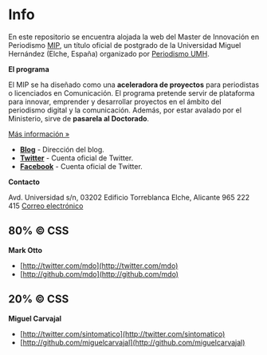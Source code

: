 Info
=====

En este repositorio se encuentra alojada la web del Master de Innovación en Periodismo [MIP](http://mip.umh.es), un título oficial de postgrado de la Universidad Miguel Hernández (Elche, España) organizado por [Periodismo UMH](http://periodismo.umh/).

**El programa**
	
El MIP se ha diseñado como una **aceleradora de proyectos** para periodistas o licenciados en Comunicación. El programa pretende servir de plataforma para innovar, emprender y desarrollar proyectos en el ámbito del periodismo digital y la comunicación. Además, por estar avalado por el Ministerio, sirve de **pasarela al Doctorado**.

[Más información »](http://bit.ly/XkRLxD)

* **[Blog](http://mip.umh.es/blog)** - Dirección del blog.
* **[Twitter](http://twitter.com/mipumh)** - Cuenta oficial de Twitter.
* **[Facebook](http://www.facebook.com/mipumh)** - Cuenta oficial de Twitter.

**Contacto**

Avd. Universidad s/n, 03202
Edificio Torreblanca
Elche, Alicante
965 222 415
[Correo electrónico](mailto:mip@umh.es)

## 80% © CSS 

**Mark Otto**

+ [http://twitter.com/mdo](http://twitter.com/mdo)
+ [http://github.com/mdo](http://github.com/mdo)

## 20% © CSS 

**Miguel Carvajal**

+ [http://twitter.com/sintomatico](http://twitter.com/sintomatico)
+ [http://github.com/miguelcarvajal](http://github.com/miguelcarvajal)
